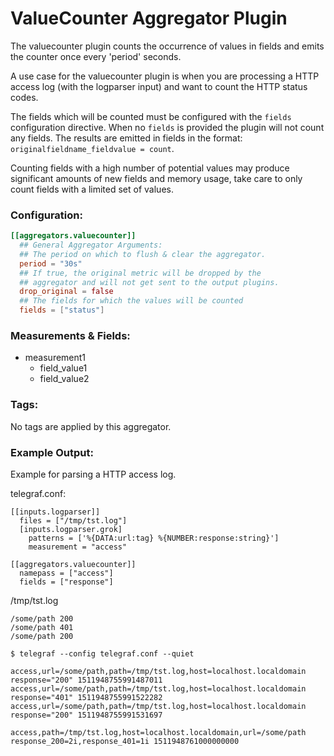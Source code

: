 # ValueCounter Aggregator Plugin

The valuecounter plugin counts the occurrence of values in fields and emits the
counter once every 'period' seconds.

A use case for the valuecounter plugin is when you are processing a HTTP access
log (with the logparser input) and want to count the HTTP status codes.

The fields which will be counted must be configured with the `fields`
configuration directive. When no `fields` is provided the plugin will not count
any fields. The results are emitted in fields in the format:
`originalfieldname_fieldvalue = count`.

Counting fields with a high number of potential values may produce significant
amounts of new fields and memory usage, take care to only count fields with a
limited set of values.

### Configuration:

```toml
[[aggregators.valuecounter]]
  ## General Aggregator Arguments:
  ## The period on which to flush & clear the aggregator.
  period = "30s"
  ## If true, the original metric will be dropped by the
  ## aggregator and will not get sent to the output plugins.
  drop_original = false
  ## The fields for which the values will be counted
  fields = ["status"]
```

### Measurements & Fields:

- measurement1
    - field_value1
    - field_value2

### Tags:

No tags are applied by this aggregator.

### Example Output:

Example for parsing a HTTP access log.

telegraf.conf:
```
[[inputs.logparser]]
  files = ["/tmp/tst.log"]
  [inputs.logparser.grok]
    patterns = ['%{DATA:url:tag} %{NUMBER:response:string}']
    measurement = "access"

[[aggregators.valuecounter]]
  namepass = ["access"]
  fields = ["response"]
```

/tmp/tst.log
```
/some/path 200
/some/path 401
/some/path 200
```

```
$ telegraf --config telegraf.conf --quiet

access,url=/some/path,path=/tmp/tst.log,host=localhost.localdomain response="200" 1511948755991487011
access,url=/some/path,path=/tmp/tst.log,host=localhost.localdomain response="401" 1511948755991522282
access,url=/some/path,path=/tmp/tst.log,host=localhost.localdomain response="200" 1511948755991531697

access,path=/tmp/tst.log,host=localhost.localdomain,url=/some/path response_200=2i,response_401=1i 1511948761000000000
```
